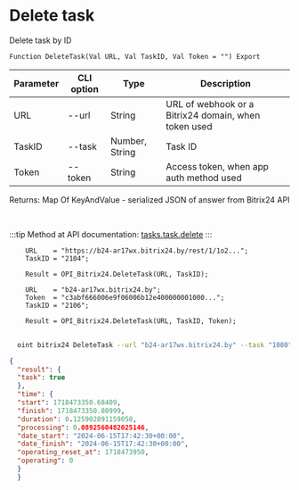 ﻿---
sidebar_position: 5
---

# Delete task
 Delete task by ID



`Function DeleteTask(Val URL, Val TaskID, Val Token = "") Export`

  | Parameter | CLI option | Type | Description |
  |-|-|-|-|
  | URL | --url | String | URL of webhook or a Bitrix24 domain, when token used |
  | TaskID | --task | Number, String | Task ID |
  | Token | --token | String | Access token, when app auth method used |

  
  Returns:  Map Of KeyAndValue - serialized JSON of answer from Bitrix24 API

<br/>

:::tip
Method at API documentation: [tasks.task.delete](https://dev.1c-bitrix.ru/rest_help/tasks/task/tasks/tasks_task_delete.php)
:::
<br/>


```bsl title="Code example"
    URL    = "https://b24-ar17wx.bitrix24.by/rest/1/1o2...";
    TaskID = "2104";

    Result = OPI_Bitrix24.DeleteTask(URL, TaskID);

    URL    = "b24-ar17wx.bitrix24.by";
    Token  = "c3abf666006e9f06006b12e400000001000...";
    TaskID = "2106";

    Result = OPI_Bitrix24.DeleteTask(URL, TaskID, Token);
```



```sh title="CLI command example"
    
  oint bitrix24 DeleteTask --url "b24-ar17wx.bitrix24.by" --task "1080" --token "fe3fa966006e9f06006b12e400000001000..."

```

```json title="Result"
{
  "result": {
  "task": true
  },
  "time": {
  "start": 1718473350.68409,
  "finish": 1718473350.80999,
  "duration": 0.125902891159058,
  "processing": 0.0892560482025146,
  "date_start": "2024-06-15T17:42:30+00:00",
  "date_finish": "2024-06-15T17:42:30+00:00",
  "operating_reset_at": 1718473950,
  "operating": 0
  }
  }
```
